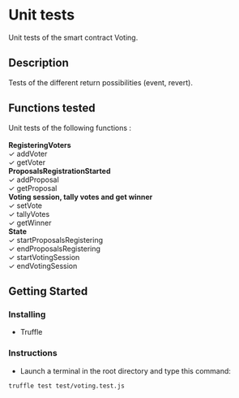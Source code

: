 # Unit tests

Unit tests of the smart contract Voting.

## Description

Tests of the different return possibilities (event, revert).

## Functions tested

Unit tests of the following functions :<br />
<br />
    <b>RegisteringVoters</b> <br />
      ✓ addVoter <br />
      ✓ getVoter <br />
    <b>ProposalsRegistrationStarted</b> <br />
      ✓ addProposal <br />
      ✓ getProposal <br />
    <b>Voting session, tally votes and get winner</b> <br />
      ✓ setVote <br /> 
      ✓ tallyVotes <br />
      ✓ getWinner <br />
    <b>State</b> <br />
      ✓ startProposalsRegistering <br />
      ✓ endProposalsRegistering <br />
      ✓ startVotingSession <br />
      ✓ endVotingSession <br />

## Getting Started

### Installing

* Truffle

### Instructions

* Launch a terminal in the root directory and type this command:
```
truffle test test/voting.test.js
```
